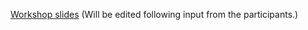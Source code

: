 [Workshop slides](https://docs.google.com/presentation/d/18GfQsP2ERTCp024Z55ANSe7uwzcLvGMkxJ7vz4afTJU/edit?usp=sharing) 
(Will be edited following input from the participants.)

